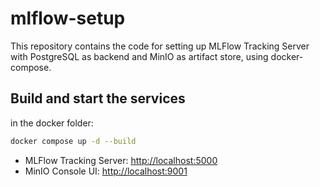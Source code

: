 # mlflow-setup

This repository contains the code for setting up MLFlow Tracking Server with PostgreSQL as backend and MinIO as artifact store, using docker-compose.



## Build and start the services

in the docker folder:

```bash
docker compose up -d --build
```


- MLFlow Tracking Server: [http://localhost:5000](http://localhost:5000)
- MinIO Console UI: [http://localhost:9001](http://localhost:9001)